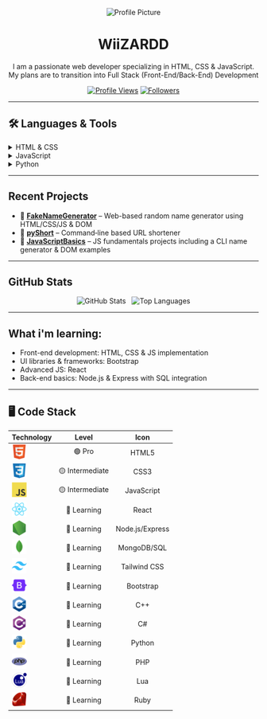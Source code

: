 <p align="center">
  <img src="https://i.imgur.com/HFOg76Q.png" width="150" alt="Profile Picture" />
</p>

<h1 align="center">WiiZARDD</h1>
<p align="center">I am a passionate web developer specializing in HTML, CSS & JavaScript.<br>My plans are to transition into Full Stack (Front-End/Back-End) Development</p>

<p align="center">
  <a href="https://github.com/WiiZARDD"><img src="https://komarev.com/ghpvc/?username=WiiZARDD&color=blue" alt="Profile Views" /></a>
  <a href="https://github.com/WiiZARDD?tab=followers"><img src="https://img.shields.io/github/followers/WiiZARDD?label=Followers&style=social" alt="Followers" /></a>
</p>

---

## 🛠️ Languages & Tools

<details>
  <summary>HTML &amp; CSS</summary>
  <p>
    <img src="https://raw.githubusercontent.com/devicons/devicon/master/icons/html5/html5-original.svg" width="30" alt="HTML5" />
    <img src="https://raw.githubusercontent.com/devicons/devicon/master/icons/css3/css3-original.svg" width="30" alt="CSS3" />
  </p>
  - Built static pages with semantic structure  
  <br>
  - Styled layouts using Flexbox & Grid
  <br>
  - Implemented responsive designs
</details>

<details>
  <summary>JavaScript</summary>
  <p>
    <img src="https://raw.githubusercontent.com/devicons/devicon/master/icons/javascript/javascript-original.svg" width="30" alt="JavaScript" />
  </p>
  - FakeNameGenerator: Web-based random name generator using HTML/CSS/JS & DOM
  <br>
  - JavaScriptBasics: JS fundamentals projects including a CLI name generator & DOM examples  
</details>

<details>
  <summary>Python</summary>
  <p>
    <img src="https://raw.githubusercontent.com/devicons/devicon/master/icons/python/python-original.svg" width="30" alt="Python" />
  </p>
  - pyShort: Command‑line based URL shortener
</details>

---

## Recent Projects

- 🔗 [**FakeNameGenerator**](https://github.com/WiiZARDD/FakeNameGenerator) – Web-based random name generator using HTML/CSS/JS & DOM  
- 🔗 [**pyShort**](https://github.com/WiiZARDD/pyShort) – Command‑line based URL shortener 
- 🔗 [**JavaScriptBasics**](https://github.com/WiiZARDD/JavaScriptBasics) – JS fundamentals projects including a CLI name generator & DOM examples  

---

## GitHub Stats

<p align="center">
  <img src="https://github-readme-stats.vercel.app/api?username=WiiZARDD&show_icons=true&theme=radical" alt="GitHub Stats" />
  &nbsp;
  <img src="https://github-readme-stats.vercel.app/api/top-langs/?username=WiiZARDD&layout=compact&theme=radical" alt="Top Languages" />
</p>

---

## What i'm learning:
- Front-end development: HTML, CSS & JS implementation  
- UI libraries & frameworks: Bootstrap
- Advanced JS: React
- Back-end basics: Node.js & Express with SQL integration

---

## 🖥️ Code Stack
| Technology | Level          | Icon |
|:-----------|:--------------:|:----:|
| <img src="https://raw.githubusercontent.com/devicons/devicon/master/icons/html5/html5-original.svg" width="30" /> | 🟢 Pro          | HTML5 |
| <img src="https://raw.githubusercontent.com/devicons/devicon/master/icons/css3/css3-original.svg" width="30" />   | 🟡 Intermediate | CSS3 |
| <img src="https://raw.githubusercontent.com/devicons/devicon/master/icons/javascript/javascript-original.svg" width="30" /> | 🟡 Intermediate | JavaScript |
| <img src="https://raw.githubusercontent.com/devicons/devicon/master/icons/react/react-original.svg" width="30" />   | 🔴 Learning     | React |
| <img src="https://raw.githubusercontent.com/devicons/devicon/master/icons/nodejs/nodejs-original.svg" width="30" />     | 🔴 Learning     | Node.js/Express |
| <img src="https://raw.githubusercontent.com/devicons/devicon/master/icons/mongodb/mongodb-original.svg" width="30" />   | 🔴 Learning     | MongoDB/SQL |
| <img src="https://raw.githubusercontent.com/devicons/devicon/master/icons/tailwindcss/tailwindcss-plain.svg" width="30" /> | 🔴 Learning     | Tailwind CSS |
| <img src="https://raw.githubusercontent.com/devicons/devicon/master/icons/bootstrap/bootstrap-plain.svg" width="30" /> | 🔴 Learning     | Bootstrap |
| <img src="https://raw.githubusercontent.com/devicons/devicon/master/icons/cplusplus/cplusplus-original.svg" width="30" /> | 🔴 Learning     | C++ |
| <img src="https://raw.githubusercontent.com/devicons/devicon/master/icons/csharp/csharp-original.svg" width="30" />   | 🔴 Learning     | C# |
| <img src="https://raw.githubusercontent.com/devicons/devicon/master/icons/python/python-original.svg" width="30" />   | 🔴 Learning     | Python |
| <img src="https://raw.githubusercontent.com/devicons/devicon/master/icons/php/php-original.svg" width="30" />      | 🔴 Learning     | PHP |
| <img src="https://raw.githubusercontent.com/devicons/devicon/master/icons/lua/lua-original.svg" width="30" />       | 🔴 Learning     | Lua |
| <img src="https://raw.githubusercontent.com/devicons/devicon/master/icons/ruby/ruby-original.svg" width="30" />     | 🔴 Learning     | Ruby |
<!-- Proudly created with ❤️ by WiiZARDD -->
